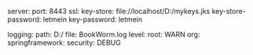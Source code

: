 server:
  port: 8443
  ssl:
    key-store: file://localhost/D:/mykeys.jks
    key-store-password: letmein
    key-password: letmein

  
logging:
  path: D:/
  file: BookWorm.log
  level:
    root: WARN
    org:
      springframework:
        security: DEBUG